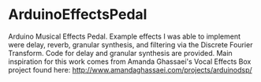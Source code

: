 # ArduinoEffectsPedal
Arduino Musical Effects Pedal. Example effects I was able to implement were delay, reverb, granular synthesis, and filtering via the Discrete Fourier Transform. Code for delay and granular synthesis are provided. Main inspiration for this work comes from Amanda Ghassaei's Vocal Effects Box project found here: http://www.amandaghassaei.com/projects/arduinodsp/
